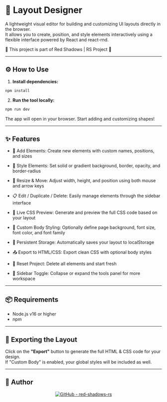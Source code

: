 # 🧩 Layout Designer

A lightweight visual editor for building and customizing UI layouts directly in the browser.  
It allows you to create, position, and style elements interactively using a flexible interface powered by React and react-rnd.

🌟 This project is part of Red Shadows | RS Project 🌟 

---

## ⚙️ How to Use

1. **Install dependencies:**

```bash
npm install
```

2. **Run the tool locally:**

```bash
npm run dev
```

The app will open in your browser. Start adding and customizing shapes!

---

## ✨ Features

- 🧱 Add Elements: Create new elements with custom names, positions, and sizes

- 🎨 Style Elements: Set solid or gradient background, border, opacity, and border-radius

- 📐 Resize & Move: Adjust width, height, and position using both mouse and arrow keys

- 📋 Edit / Duplicate / Delete: Easily manage elements through the sidebar interface

- 🧾 Live CSS Preview: Generate and preview the full CSS code based on your layout

- 🧰 Custom Body Styling: Optionally define page background, font size, font color, and font family

- 💾 Persistent Storage: Automatically saves your layout to localStorage

- 📤 Export to HTML/CSS: Export clean CSS with optional body styles

- 🔄 Reset Project: Delete all elements and start fresh

- 🧭 Sidebar Toggle: Collapse or expand the tools panel for more workspace

---

## 📦 Requirements

- Node.js v16 or higher  
- npm  

---

## 💾 Exporting the Layout

Click on the **"Export"** button to generate the full HTML & CSS code for your design.  
If "Custom Body" is enabled, your global styles will be included as well.

---

## 👤 Author

<p align="center">
  <a href="https://github.com/red-shadows-rs" target="_blank">
    <img src="https://img.shields.io/badge/GitHub-red--shadows--rs-181717?style=for-the-badge&logo=github&logoColor=white" alt="GitHub - red-shadows-rs" />
  </a>
</p>
